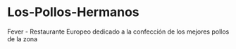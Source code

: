 # Los-Pollos-Hermanos
Fever - Restaurante Europeo dedicado a la confección de los mejores pollos de la zona
